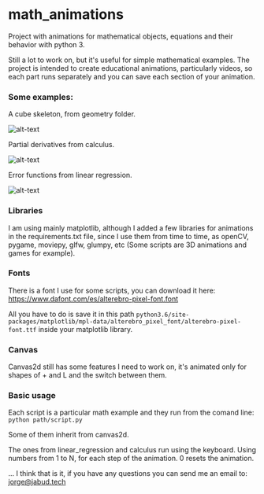 # math_animations
Project with animations for mathematical objects, equations and their behavior with python 3.

Still a lot to work on, but it's useful for simple mathematical examples.
The project is intended to create educational animations, particularly videos, 
so each part runs separately and you can save each section of your animation.

### Some examples:
A cube skeleton, from geometry folder.

![alt-text](https://github.com/jfreek/math_animations/blob/master/examples/cube_skeleton.gif)

Partial derivatives from calculus.

![alt-text](https://github.com/jfreek/math_animations/blob/master/examples/derivative.gif)

Error functions from linear regression.

![alt-text](https://github.com/jfreek/math_animations/blob/master/examples/e3e4.gif)

### Libraries
I am using mainly matplotlib, although I added a few libraries for animations in the requirements.txt file, 
since I use them from time to time, as openCV, pygame, moviepy, glfw, glumpy, etc 
(Some scripts are 3D animations and games for example).

### Fonts
There is a font I use for some scripts, you can download it here: https://www.dafont.com/es/alterebro-pixel-font.font

All you have to do is save it in this path `python3.6/site-packages/matplotlib/mpl-data/alterebro_pixel_font/alterebro-pixel-font.ttf`
 inside your matplotlib library.
 
 ### Canvas
 Canvas2d still has some features I need to work on, it's animated only for shapes of + and L and the switch between them.
 
 ### Basic usage
 Each script is a particular math example and they run from the comand line:
 `python path/script.py`
 
 Some of them inherit from canvas2d.
 
 The ones from linear_regression and calculus run using the keyboard. Using numbers from 1 to N, for each step of the animation.
 0 resets the animation.
 
 ... I think that is it, if you have any questions you can send me an email to: jorge@jabud.tech
